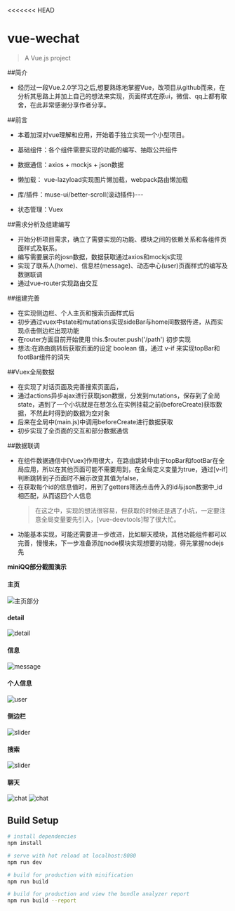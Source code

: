 <<<<<<< HEAD
# vue-wechat

> A Vue.js project

##简介
* 经历过一段Vue.2.0学习之后,想要熟练地掌握Vue，改项目从github而来，在分析其思路上并加上自己的想法来实现，页面样式在原ui，微信、qq上都有取舍，在此非常感谢分享作者分享。

##前言
* 本着加深对vue理解和应用，开始着手独立实现一个小型项目。

* 基础组件：各个组件需要实现的功能的编写、抽取公共组件
* 数据通信：axios + mockjs + json数据
* 懒加载： vue-lazyload实现图片懒加载，webpack路由懒加载
* 库/插件：muse-ui/better-scroll(滚动插件)---
* 状态管理：Vuex

##需求分析及组建编写
* 开始分析项目需求，确立了需要实现的功能、模块之间的依赖关系和各组件页面样式及联系。
* 编写需要展示的josn数据，数据获取通过axios和mockjs实现
* 实现了联系人(home)、信息栏(message)、动态中心(user)页面样式的编写及数据联调
* 通过vue-router实现路由交互


##组建完善
* 在实现侧边栏、个人主页和搜索页面样式后
* 初步通过vuex中state和mutations实现sideBar与home间数据传递，从而实现点击侧边栏出现功能
* 在router方面目前开始使用 this.$router.push('/path') 初步实现
* 想法:在路由跳转后获取页面的设定 boolean 值，通过 v-if 来实现topBar和footBar组件的消失


##Vuex全局数据
* 在实现了对话页面及完善搜索页面后，
* 通过actions异步ajax进行获取json数据，分发到mutations，保存到了全局state，遇到了一个小坑就是在想怎么在实例挂载之前(beforeCreate)获取数据，不然此时得到的数据为空对象
* 后来在全局中(main.js)中调用beforeCreate进行数据获取
* 初步实现了全页面的交互和部分数据通信

##数据联调
* 在组件数据通信中[Vuex]作用很大，在路由跳转中由于topBar和footBar在全局应用，所以在其他页面可能不需要用到，在全局定义变量为true，通过[v-if]判断跳转到子页面时不展示改变其值为false，
* 在获取每个id的信息值时，用到了getters筛选点击传入的id与json数据中_id相匹配，从而返回个人信息
  > 在这之中，实现的想法很容易，但获取的时候还是遇了小坑，一定要注意全局变量要先引入，[vue-deevtools]帮了很大忙。
* 功能基本实现，可能还需要进一步改进，比如聊天模块，其他功能组件都可以完善，慢慢来，下一步准备添加node模块实现想要的功能，得先掌握nodejs先

**miniQQ部分截图演示**

#### 主页
![主页部分](./static/screenshot/home.jpg)
#### detail
![detail](./static/screenshot/detail.jpg)
#### 信息
![message](./static/screenshot/message.jpg)
#### 个人信息
![user](./static/screenshot/user.jpg)
#### 侧边栏
![slider](./static/screenshot/slider.jpg)
#### 搜索
![slider](./static/screenshot/search.jpg)
#### 聊天
![chat](./static/screenshot/chat.jpg)
![chat](./static/screenshot/chat1.jpg)

## Build Setup

``` bash
# install dependencies
npm install

# serve with hot reload at localhost:8080
npm run dev

# build for production with minification
npm run build

# build for production and view the bundle analyzer report
npm run build --report
```


